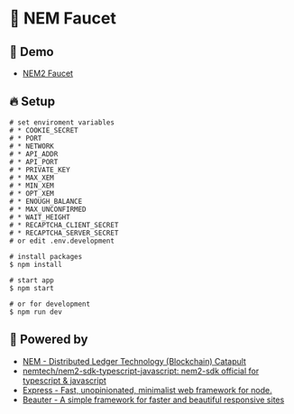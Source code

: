 # :potable_water: NEM Faucet

## :heartbeat: Demo

* [NEM2 Faucet](http://test-nem2-faucet.44uk.net/)


## :fire: Setup

```shell
# set enviroment variables
# * COOKIE_SECRET
# * PORT
# * NETWORK
# * API_ADDR
# * API_PORT
# * PRIVATE_KEY
# * MAX_XEM
# * MIN_XEM
# * OPT_XEM
# * ENOUGH_BALANCE
# * MAX_UNCONFIRMED
# * WAIT_HEIGHT
# * RECAPTCHA_CLIENT_SECRET
# * RECAPTCHA_SERVER_SECRET
# or edit .env.development

# install packages
$ npm install

# start app
$ npm start

# or for development
$ npm run dev
```


## :muscle: Powered by

* [NEM - Distributed Ledger Technology (Blockchain) Catapult](https://www.nem.io/catapult/)
* [nemtech/nem2\-sdk\-typescript\-javascript: nem2\-sdk official for typescript & javascript](https://github.com/nemtech/nem2-sdk-typescript-javascript)
* [Express - Fast, unopinionated, minimalist web framework for node.](https://github.com/expressjs/express)
* [Beauter - A simple framework for faster and beautiful responsive sites](http://beauter.outboxcraft.com/)

